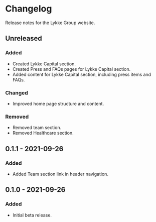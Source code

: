 # Changelog

Release notes for the Lykke Group website.



## Unreleased

### Added
- Created Lykke Capital section.
- Created Press and FAQs pages for Lykke Capital section.
- Added content for Lykke Capital section, including press items and FAQs.

### Changed
- Improved home page structure and content.

### Removed
- Removed team section.
- Removed Healthcare section.



## 0.1.1 - 2021-09-26

### Added
- Added Team section link in header navigation.



## 0.1.0 - 2021-09-26

### Added
- Initial beta release.